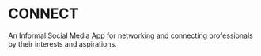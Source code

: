 # CONNECT
An Informal Social Media App for networking and connecting professionals by their interests and aspirations.
